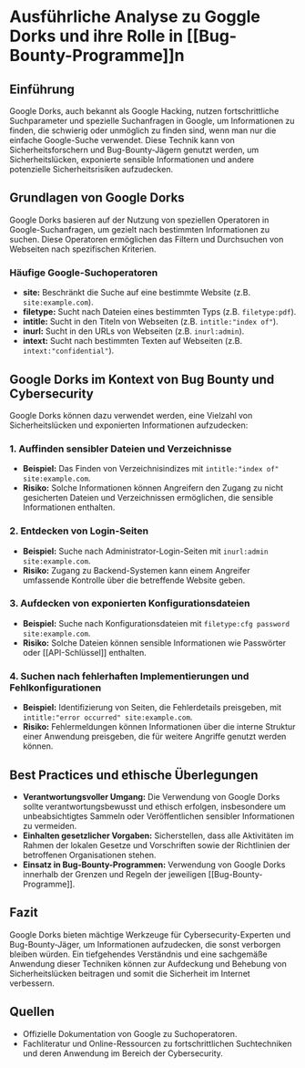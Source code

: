 
# Ausführliche Analyse zu Goggle Dorks und ihre Rolle in [[Bug-Bounty-Programme]]n

## Einführung

Google Dorks, auch bekannt als Google Hacking, nutzen fortschrittliche Suchparameter und spezielle Suchanfragen in Google, um Informationen zu finden, die schwierig oder unmöglich zu finden sind, wenn man nur die einfache Google-Suche verwendet. Diese Technik kann von Sicherheitsforschern und Bug-Bounty-Jägern genutzt werden, um Sicherheitslücken, exponierte sensible Informationen und andere potenzielle Sicherheitsrisiken aufzudecken.

## Grundlagen von Google Dorks

Google Dorks basieren auf der Nutzung von speziellen Operatoren in Google-Suchanfragen, um gezielt nach bestimmten Informationen zu suchen. Diese Operatoren ermöglichen das Filtern und Durchsuchen von Webseiten nach spezifischen Kriterien.

### Häufige Google-Suchoperatoren

- **site:** Beschränkt die Suche auf eine bestimmte Website (z.B. `site:example.com`).
- **filetype:** Sucht nach Dateien eines bestimmten Typs (z.B. `filetype:pdf`).
- **intitle:** Sucht in den Titeln von Webseiten (z.B. `intitle:"index of"`).
- **inurl:** Sucht in den URLs von Webseiten (z.B. `inurl:admin`).
- **intext:** Sucht nach bestimmten Texten auf Webseiten (z.B. `intext:"confidential"`).

## Google Dorks im Kontext von Bug Bounty und Cybersecurity

Google Dorks können dazu verwendet werden, eine Vielzahl von Sicherheitslücken und exponierten Informationen aufzudecken:

### 1. Auffinden sensibler Dateien und Verzeichnisse

- **Beispiel:** Das Finden von Verzeichnisindizes mit `intitle:"index of" site:example.com`.
- **Risiko:** Solche Informationen können Angreifern den Zugang zu nicht gesicherten Dateien und Verzeichnissen ermöglichen, die sensible Informationen enthalten.

### 2. Entdecken von Login-Seiten

- **Beispiel:** Suche nach Administrator-Login-Seiten mit `inurl:admin site:example.com`.
- **Risiko:** Zugang zu Backend-Systemen kann einem Angreifer umfassende Kontrolle über die betreffende Website geben.

### 3. Aufdecken von exponierten Konfigurationsdateien

- **Beispiel:** Suche nach Konfigurationsdateien mit `filetype:cfg password site:example.com`.
- **Risiko:** Solche Dateien können sensible Informationen wie Passwörter oder [[API-Schlüssel]] enthalten.

### 4. Suchen nach fehlerhaften Implementierungen und Fehlkonfigurationen

- **Beispiel:** Identifizierung von Seiten, die Fehlerdetails preisgeben, mit `intitle:"error occurred" site:example.com`.
- **Risiko:** Fehlermeldungen können Informationen über die interne Struktur einer Anwendung preisgeben, die für weitere Angriffe genutzt werden können.

## Best Practices und ethische Überlegungen

- **Verantwortungsvoller Umgang:** Die Verwendung von Google Dorks sollte verantwortungsbewusst und ethisch erfolgen, insbesondere um unbeabsichtigtes Sammeln oder Veröffentlichen sensibler Informationen zu vermeiden.
- **Einhalten gesetzlicher Vorgaben:** Sicherstellen, dass alle Aktivitäten im Rahmen der lokalen Gesetze und Vorschriften sowie der Richtlinien der betroffenen Organisationen stehen.
- **Einsatz in Bug-Bounty-Programmen:** Verwendung von Google Dorks innerhalb der Grenzen und Regeln der jeweiligen [[Bug-Bounty-Programme]].

## Fazit

Google Dorks bieten mächtige Werkzeuge für Cybersecurity-Experten und Bug-Bounty-Jäger, um Informationen aufzudecken, die sonst verborgen bleiben würden. Ein tiefgehendes Verständnis und eine sachgemäße Anwendung dieser Techniken können zur Aufdeckung und Behebung von Sicherheitslücken beitragen und somit die Sicherheit im Internet verbessern.

## Quellen

- Offizielle Dokumentation von Google zu Suchoperatoren.
- Fachliteratur und Online-Ressourcen zu fortschrittlichen Suchtechniken und deren Anwendung im Bereich der Cybersecurity.